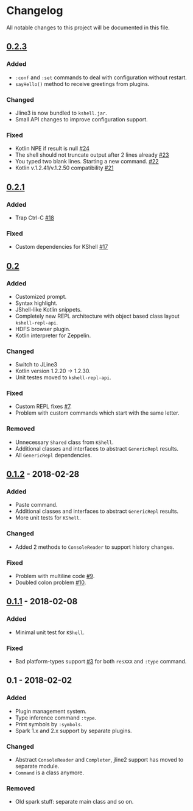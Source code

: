 # Changelog
All notable changes to this project will be documented in this file.

## [0.2.3]
### Added
- `:conf` and `:set` commands to deal with configuration without restart.
- `sayHello()` method to receive greetings from plugins.

### Changed
- Jline3 is now bundled to `kshell.jar`.
- Small API changes to improve configuration support.

### Fixed
- Kotlin NPE if result is null [#24](https://github.com/khud/sparklin/issues/24)
- The shell should not truncate output after 2 lines already [#23](https://github.com/khud/sparklin/issues/23)
- You typed two blank lines. Starting a new command. [#22](https://github.com/khud/sparklin/issues/22)
- Kotlin v.1.2.41/v.1.2.50 compatibility [#21](https://github.com/khud/sparklin/issues/21)

## [0.2.1]
### Added
- Trap Ctrl-C [#18](https://github.com/khud/sparklin/issues/18)

### Fixed
- Custom dependencies for KShell [#17](https://github.com/khud/sparklin/issues/17)

## [0.2]
### Added
- Customized prompt.
- Syntax highlight.
- JShell-like Kotlin snippets.
- Completely new REPL architecture with object based class layout `kshell-repl-api`.
- HDFS browser plugin.
- Kotlin interpreter for Zeppelin.

### Changed
- Switch to JLine3
- Kotlin version 1.2.20 -> 1.2.30.
- Unit testes moved to `kshell-repl-api`.

### Fixed
- Custom REPL fixes [#7](https://github.com/khud/sparklin/issues/7).
- Problem with custom commands which start with the same letter.

### Removed
- Unnecessary `Shared` class from `KShell`. 
- Additional classes and interfaces to abstract `GenericRepl` results.
- All `GenericRepl` dependencies.

## [0.1.2] - 2018-02-28
### Added
- Paste command.
- Additional classes and interfaces to abstract `GenericRepl` results.
- More unit tests for `KShell`.
### Changed
- Added 2 methods to `ConsoleReader` to support history changes.

### Fixed
- Problem with multiline code [#9](https://github.com/khud/sparklin/issues/9).
- Doubled colon problem [#10](https://github.com/khud/sparklin/issues/10).

## [0.1.1] - 2018-02-08
### Added
- Minimal unit test for `KShell`.
### Fixed 
- Bad platform-types support [#3](https://github.com/khud/sparklin/issues/3) for both `resXXX` and `:type` command.

## 0.1 - 2018-02-02
### Added
- Plugin management system.
- Type inference command `:type`.
- Print symbols by `:symbols`.
- Spark 1.x and 2.x support by separate plugins.
### Changed
- Abstract `ConsoleReader` and `Completer`, jline2 support has moved to separate module.
- `Command` is a class anymore.
### Removed
- Old spark stuff: separate main class and so on.

[0.2.3]: https://github.com/khud/sparklin/compare/v0.2.1...v0.2.3
[0.2.1]: https://github.com/khud/sparklin/compare/v0.2...v0.2.1
[0.2]: https://github.com/khud/sparklin/compare/0.1.2...v0.2
[0.1.2]: https://github.com/khud/sparklin/compare/0.1.1...0.1.2
[0.1.1]: https://github.com/khud/sparklin/compare/0.1...0.1.1
